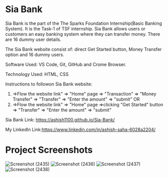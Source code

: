 # Sia Bank
Sia Bank is the part of the The Sparks Foundation Internship(Basic Banking System). It is the Task-1 of TSF internship. Sia Bank allows users or customers an easy banking system where they can transfer money. There are 16 dummy user details.

The Sia Bank website consist of: direct Get Started button, Money Transfer option and 16 dummy users.

Software Used: VS Code, Git, GitHub and Crome Browser.

Technology Used: HTML, CSS

Instructions to followon Sia Bank website:
1. =>Flow the website link" => "Home" page => "Transaction" => "Money Transfer" => "Transfer" => "Enter the amount" => "submit"
OR
2. =>Flow the website link" => "Home" page =>clicking "Get Started" button => "Transfer" => "Enter the amount" => "submit"

Sia Bank Link: https://ashish1100.github.io/Sia-Bank/

My LinkedIn Link:https://www.linkedin.com/in/ashish-saha-6028a2204/

# Project Screenshots

![Screenshot (2435)](https://user-images.githubusercontent.com/97810143/179823105-e061798c-8ab4-419b-afcf-84bda981b32e.png)
![Screenshot (2436)](https://user-images.githubusercontent.com/97810143/179823143-dc4a03f5-9357-4bcc-bd13-d7da8d0b375b.png)
![Screenshot (2437)](https://user-images.githubusercontent.com/97810143/179823164-1e1db3f2-6315-4d3c-bc81-40294912bf04.png)
![Screenshot (2438)](https://user-images.githubusercontent.com/97810143/179823197-e82ca470-bb8c-4479-aed9-534109fa42bc.png)
